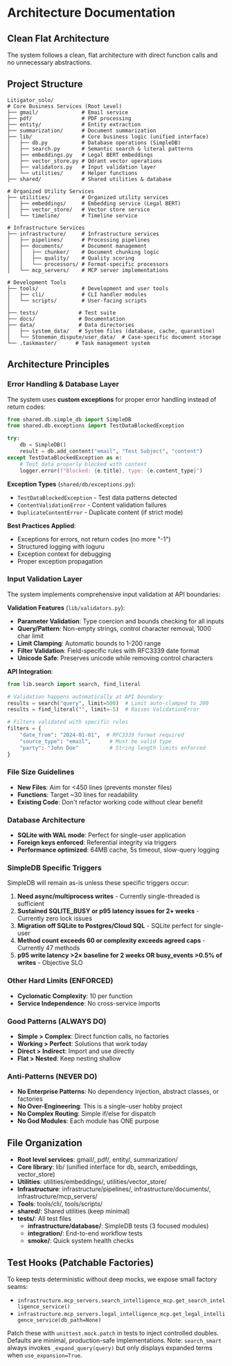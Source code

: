 # Architecture Documentation

## Clean Flat Architecture

The system follows a clean, flat architecture with direct function calls and no unnecessary abstractions.

## Project Structure

```
Litigator_solo/
# Core Business Services (Root Level)
├── gmail/              # Email service
├── pdf/                # PDF processing
├── entity/             # Entity extraction
├── summarization/      # Document summarization
├── lib/                # Core business logic (unified interface)
│   ├── db.py           # Database operations (SimpleDB)
│   ├── search.py       # Semantic search & literal patterns
│   ├── embeddings.py   # Legal BERT embeddings
│   ├── vector_store.py # Qdrant vector operations
│   ├── validators.py   # Input validation layer
│   └── utilities/      # Helper functions
├── shared/             # Shared utilities & database

# Organized Utility Services
├── utilities/          # Organized utility services
│   ├── embeddings/     # Embedding service (Legal BERT)
│   ├── vector_store/   # Vector store service
│   └── timeline/       # Timeline service

# Infrastructure Services
├── infrastructure/     # Infrastructure services
│   ├── pipelines/      # Processing pipelines
│   ├── documents/      # Document management
│   │   ├── chunker/    # Document chunking logic
│   │   ├── quality/    # Quality scoring
│   │   └── processors/ # Format-specific processors
│   └── mcp_servers/    # MCP server implementations

# Development Tools
├── tools/              # Development and user tools
│   ├── cli/            # CLI handler modules
│   └── scripts/        # User-facing scripts
│
├── tests/             # Test suite
├── docs/              # Documentation
├── data/              # Data directories
│   ├── system_data/   # System files (database, cache, quarantine)
│   └── Stoneman_dispute/user_data/  # Case-specific document storage
└── .taskmaster/      # Task management system
```

## Architecture Principles

### Error Handling & Database Layer

The system uses **custom exceptions** for proper error handling instead of return codes:

```python
from shared.db.simple_db import SimpleDB
from shared.db.exceptions import TestDataBlockedException

try:
    db = SimpleDB()
    result = db.add_content("email", "Test Subject", "content")
except TestDataBlockedException as e:
    # Test data properly blocked with context
    logger.error(f"Blocked: {e.title}, type: {e.content_type}")
```

**Exception Types** (`shared/db/exceptions.py`):
- `TestDataBlockedException` - Test data patterns detected
- `ContentValidationError` - Content validation failures  
- `DuplicateContentError` - Duplicate content (if strict mode)

**Best Practices Applied**:
- Exceptions for errors, not return codes (no more "-1")
- Structured logging with loguru
- Exception context for debugging
- Proper exception propagation

### Input Validation Layer

The system implements comprehensive input validation at API boundaries:

**Validation Features** (`lib/validators.py`):
- **Parameter Validation**: Type coercion and bounds checking for all inputs
- **Query/Pattern**: Non-empty strings, control character removal, 1000 char limit
- **Limit Clamping**: Automatic bounds to 1-200 range
- **Filter Validation**: Field-specific rules with RFC3339 date format
- **Unicode Safe**: Preserves unicode while removing control characters

**API Integration**:
```python
from lib.search import search, find_literal

# Validation happens automatically at API boundary
results = search("query", limit=500)  # Limit auto-clamped to 200
results = find_literal("", limit=-5)  # Raises ValidationError

# Filters validated with specific rules
filters = {
    "date_from": "2024-01-01",  # RFC3339 format required
    "source_type": "email",      # Must be valid type
    "party": "John Doe"          # String length limits enforced
}
```

### File Size Guidelines
- **New Files**: Aim for <450 lines (prevents monster files)
- **Functions**: Target ~30 lines for readability
- **Existing Code**: Don't refactor working code without clear benefit

### Database Architecture
- **SQLite with WAL mode**: Perfect for single-user application
- **Foreign keys enforced**: Referential integrity via triggers
- **Performance optimized**: 64MB cache, 5s timeout, slow-query logging

### SimpleDB Specific Triggers

SimpleDB will remain as-is unless these specific triggers occur:
1. **Need async/multiprocess writes** - Currently single-threaded is sufficient
2. **Sustained SQLITE_BUSY or p95 latency issues for 2+ weeks** - Currently zero lock issues
3. **Migration off SQLite to Postgres/Cloud SQL** - SQLite perfect for single-user
4. **Method count exceeds 60 or complexity exceeds agreed caps** - Currently 47 methods
5. **p95 write latency >2× baseline for 2 weeks OR busy_events >0.5% of writes** - Objective SLO

### Other Hard Limits (ENFORCED)
- **Cyclomatic Complexity**: 10 per function
- **Service Independence**: No cross-service imports

### Good Patterns (ALWAYS DO)
- **Simple > Complex**: Direct function calls, no factories
- **Working > Perfect**: Solutions that work today
- **Direct > Indirect**: Import and use directly
- **Flat > Nested**: Keep nesting shallow

### Anti-Patterns (NEVER DO)
- **No Enterprise Patterns**: No dependency injection, abstract classes, or factories
- **No Over-Engineering**: This is a single-user hobby project
- **No Complex Routing**: Simple if/else for dispatch
- **No God Modules**: Each module has ONE purpose

## File Organization

- **Root level services**: gmail/, pdf/, entity/, summarization/
- **Core library**: lib/ (unified interface for db, search, embeddings, vector_store)
- **Utilities**: utilities/embeddings/, utilities/vector_store/
- **Infrastructure**: infrastructure/pipelines/, infrastructure/documents/, infrastructure/mcp_servers/
- **Tools**: tools/cli/, tools/scripts/
- **shared/**: Shared utilities (keep minimal)
- **tests/**: All test files
  - **infrastructure/database/**: SimpleDB tests (3 focused modules)
  - **integration/**: End-to-end workflow tests
  - **smoke/**: Quick system health checks

## Test Hooks (Patchable Factories)

To keep tests deterministic without deep mocks, we expose small factory seams:

- `infrastructure.mcp_servers.search_intelligence_mcp.get_search_intelligence_service()`
- `infrastructure.mcp_servers.legal_intelligence_mcp.get_legal_intelligence_service(db_path=None)`

Patch these with `unittest.mock.patch` in tests to inject controlled doubles. Defaults are minimal, production-safe implementations. Note: `search_smart` always invokes `_expand_query(query)` but only displays expanded terms when `use_expansion=True`.